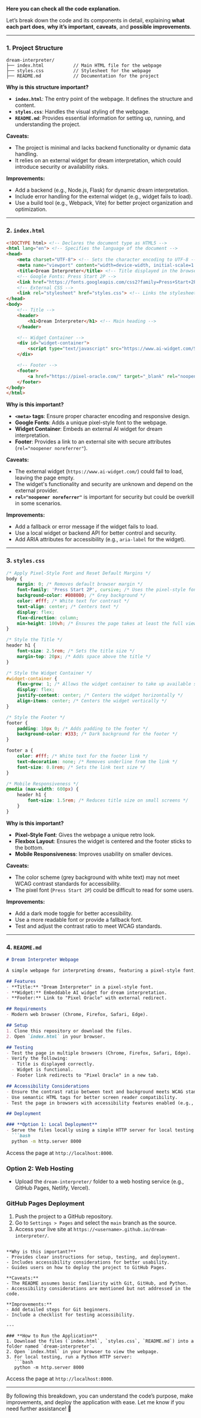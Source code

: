 **Here you can check all the code explanation.**

Let’s break down the code and its components in detail, explaining **what each part does**, **why it’s important**, **caveats**, and **possible improvements**.

---

### **1. Project Structure**
```
dream-interpreter/
├── index.html           // Main HTML file for the webpage
├── styles.css           // Stylesheet for the webpage
├── README.md            // Documentation for the project
```

**Why is this structure important?**
- **`index.html`**: The entry point of the webpage. It defines the structure and content.
- **`styles.css`**: Handles the visual styling of the webpage.
- **`README.md`**: Provides essential information for setting up, running, and understanding the project.

**Caveats:**
- The project is minimal and lacks backend functionality or dynamic data handling.
- It relies on an external widget for dream interpretation, which could introduce security or availability risks.

**Improvements:**
- Add a backend (e.g., Node.js, Flask) for dynamic dream interpretation.
- Include error handling for the external widget (e.g., widget fails to load).
- Use a build tool (e.g., Webpack, Vite) for better project organization and optimization.

---

### **2. `index.html`**
```html
<!DOCTYPE html> <!-- Declares the document type as HTML5 -->
<html lang="en"> <!-- Specifies the language of the document -->
<head>
    <meta charset="UTF-8"> <!-- Sets the character encoding to UTF-8 -->
    <meta name="viewport" content="width=device-width, initial-scale=1.0"> <!-- Ensures responsive design -->
    <title>Dream Interpreter</title> <!-- Title displayed in the browser tab -->
    <!-- Google Fonts: Press Start 2P -->
    <link href="https://fonts.googleapis.com/css2?family=Press+Start+2P&display=swap" rel="stylesheet"> <!-- Loads a pixel-style font -->
    <!-- External CSS -->
    <link rel="stylesheet" href="styles.css"> <!-- Links the stylesheet -->
</head>
<body>
    <!-- Title -->
    <header>
        <h1>Dream Interpreter</h1> <!-- Main heading -->
    </header>

    <!-- Widget Container -->
    <div id="widget-container">
        <script type="text/javascript" src="https://www.ai-widget.com/Scripts?version=0.2" referrerPolicy="no-referrer-when-downgrade"></script> <!-- Embeds an external widget -->
    </div>

    <!-- Footer -->
    <footer>
        <a href="https://pixel-oracle.com/" target="_blank" rel="noopener noreferrer">Visit Pixel Oracle</a> <!-- Footer link with security attributes -->
    </footer>
</body>
</html>
```

**Why is this important?**
- **`<meta>` tags**: Ensure proper character encoding and responsive design.
- **Google Fonts**: Adds a unique pixel-style font to the webpage.
- **Widget Container**: Embeds an external AI widget for dream interpretation.
- **Footer**: Provides a link to an external site with secure attributes (`rel="noopener noreferrer"`).

**Caveats:**
- The external widget (`https://www.ai-widget.com/`) could fail to load, leaving the page empty.
- The widget's functionality and security are unknown and depend on the external provider.
- **`rel="noopener noreferrer"`** is important for security but could be overkill in some scenarios.

**Improvements:**
- Add a fallback or error message if the widget fails to load.
- Use a local widget or backend API for better control and security.
- Add ARIA attributes for accessibility (e.g., `aria-label` for the widget).

---

### **3. `styles.css`**
```css
/* Apply Pixel-Style Font and Reset Default Margins */
body {
    margin: 0; /* Removes default browser margin */
    font-family: 'Press Start 2P', cursive; /* Uses the pixel-style font */
    background-color: #808080; /* Grey background */
    color: #fff; /* White text for contrast */
    text-align: center; /* Centers text */
    display: flex;
    flex-direction: column;
    min-height: 100vh; /* Ensures the page takes at least the full viewport height */
}

/* Style the Title */
header h1 {
    font-size: 2.5rem; /* Sets the title size */
    margin-top: 20px; /* Adds space above the title */
}

/* Style the Widget Container */
#widget-container {
    flex-grow: 1; /* Allows the widget container to take up available space */
    display: flex;
    justify-content: center; /* Centers the widget horizontally */
    align-items: center; /* Centers the widget vertically */
}

/* Style the Footer */
footer {
    padding: 10px 0; /* Adds padding to the footer */
    background-color: #333; /* Dark background for the footer */
}

footer a {
    color: #fff; /* White text for the footer link */
    text-decoration: none; /* Removes underline from the link */
    font-size: 0.8rem; /* Sets the link text size */
}

/* Mobile Responsiveness */
@media (max-width: 600px) {
    header h1 {
        font-size: 1.5rem; /* Reduces title size on small screens */
    }
}
```

**Why is this important?**
- **Pixel-Style Font**: Gives the webpage a unique retro look.
- **Flexbox Layout**: Ensures the widget is centered and the footer sticks to the bottom.
- **Mobile Responsiveness**: Improves usability on smaller devices.

**Caveats:**
- The color scheme (grey background with white text) may not meet WCAG contrast standards for accessibility.
- The pixel font (`Press Start 2P`) could be difficult to read for some users.

**Improvements:**
- Add a dark mode toggle for better accessibility.
- Use a more readable font or provide a fallback font.
- Test and adjust the contrast ratio to meet WCAG standards.

---

### **4. `README.md`**
```markdown
# Dream Interpreter Webpage

A simple webpage for interpreting dreams, featuring a pixel-style font, a grey background, and an embedded AI widget.

## Features
- **Title:** "Dream Interpreter" in a pixel-style font.
- **Widget:** Embeddable AI widget for dream interpretation.
- **Footer:** Link to "Pixel Oracle" with external redirect.

## Requirements
- Modern web browser (Chrome, Firefox, Safari, Edge).

## Setup
1. Clone this repository or download the files.
2. Open `index.html` in your browser.

## Testing
- Test the page in multiple browsers (Chrome, Firefox, Safari, Edge).
- Verify the following:
  - Title is displayed correctly.
  - Widget is functional.
  - Footer link redirects to "Pixel Oracle" in a new tab.

## Accessibility Considerations
- Ensure the contrast ratio between text and background meets WCAG standards.
- Use semantic HTML tags for better screen reader compatibility.
- Test the page in browsers with accessibility features enabled (e.g., Chrome's Accessibility Developer Tools).

## Deployment

### **Option 1: Local Deployment**
- Serve the files locally using a simple HTTP server for local testing:
  ```bash
  python -m http.server 8000
  ```
  Access the page at `http://localhost:8000`.

### **Option 2: Web Hosting**
- Upload the `dream-interpreter/` folder to a web hosting service (e.g., GitHub Pages, Netlify, Vercel).

### **GitHub Pages Deployment**
1. Push the project to a GitHub repository.
2. Go to `Settings > Pages` and select the `main` branch as the source.
3. Access your live site at `https://<username>.github.io/dream-interpreter/`.
```

**Why is this important?**
- Provides clear instructions for setup, testing, and deployment.
- Includes accessibility considerations for better usability.
- Guides users on how to deploy the project to GitHub Pages.

**Caveats:**
- The README assumes basic familiarity with Git, GitHub, and Python.
- Accessibility considerations are mentioned but not addressed in the code.

**Improvements:**
- Add detailed steps for Git beginners.
- Include a checklist for testing accessibility.

---

### **How to Run the Application**
1. Download the files (`index.html`, `styles.css`, `README.md`) into a folder named `dream-interpreter`.
2. Open `index.html` in your browser to view the webpage.
3. For local testing, run a Python HTTP server:
   ```bash
   python -m http.server 8000
   ```
   Access the page at `http://localhost:8000`.

---

By following this breakdown, you can understand the code’s purpose, make improvements, and deploy the application with ease. Let me know if you need further assistance! 🚀